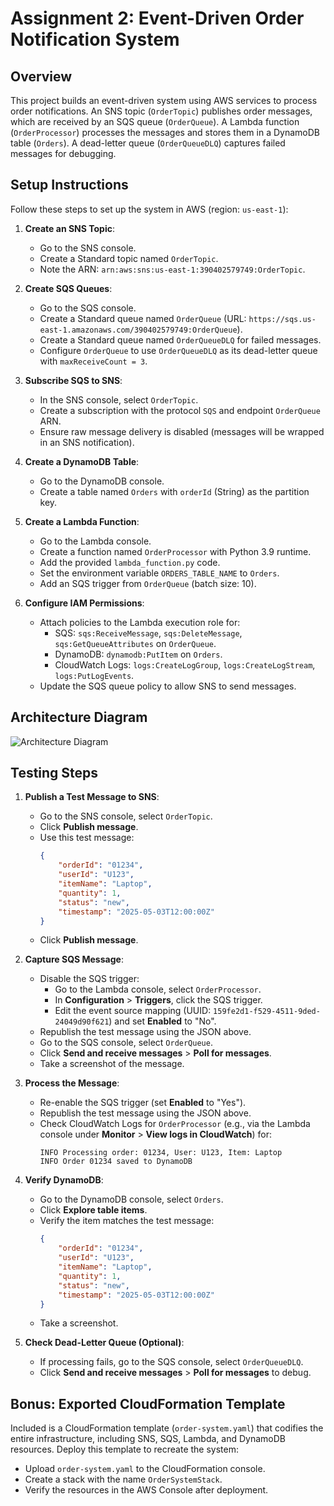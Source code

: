 # Assignment 2: Event-Driven Order Notification System

## Overview
This project builds an event-driven system using AWS services to process order notifications. An SNS topic (`OrderTopic`) publishes order messages, which are received by an SQS queue (`OrderQueue`). A Lambda function (`OrderProcessor`) processes the messages and stores them in a DynamoDB table (`Orders`). A dead-letter queue (`OrderQueueDLQ`) captures failed messages for debugging.

## Setup Instructions
Follow these steps to set up the system in AWS (region: `us-east-1`):

1. **Create an SNS Topic**:
   - Go to the SNS console.
   - Create a Standard topic named `OrderTopic`.
   - Note the ARN: `arn:aws:sns:us-east-1:390402579749:OrderTopic`.

2. **Create SQS Queues**:
   - Go to the SQS console.
   - Create a Standard queue named `OrderQueue` (URL: `https://sqs.us-east-1.amazonaws.com/390402579749:OrderQueue`).
   - Create a Standard queue named `OrderQueueDLQ` for failed messages.
   - Configure `OrderQueue` to use `OrderQueueDLQ` as its dead-letter queue with `maxReceiveCount = 3`.

3. **Subscribe SQS to SNS**:
   - In the SNS console, select `OrderTopic`.
   - Create a subscription with the protocol `SQS` and endpoint `OrderQueue` ARN.
   - Ensure raw message delivery is disabled (messages will be wrapped in an SNS notification).

4. **Create a DynamoDB Table**:
   - Go to the DynamoDB console.
   - Create a table named `Orders` with `orderId` (String) as the partition key.

5. **Create a Lambda Function**:
   - Go to the Lambda console.
   - Create a function named `OrderProcessor` with Python 3.9 runtime.
   - Add the provided `lambda_function.py` code.
   - Set the environment variable `ORDERS_TABLE_NAME` to `Orders`.
   - Add an SQS trigger from `OrderQueue` (batch size: 10).

6. **Configure IAM Permissions**:
   - Attach policies to the Lambda execution role for:
     - SQS: `sqs:ReceiveMessage`, `sqs:DeleteMessage`, `sqs:GetQueueAttributes` on `OrderQueue`.
     - DynamoDB: `dynamodb:PutItem` on `Orders`.
     - CloudWatch Logs: `logs:CreateLogGroup`, `logs:CreateLogStream`, `logs:PutLogEvents`.
   - Update the SQS queue policy to allow SNS to send messages.

## Architecture Diagram
![Architecture Diagram](architecture_diagram.png)

## Testing Steps
1. **Publish a Test Message to SNS**:
   - Go to the SNS console, select `OrderTopic`.
   - Click **Publish message**.
   - Use this test message:
     ```json
     {
         "orderId": "01234",
         "userId": "U123",
         "itemName": "Laptop",
         "quantity": 1,
         "status": "new",
         "timestamp": "2025-05-03T12:00:00Z"
     }
     ```
   - Click **Publish message**.

2. **Capture SQS Message**:
   - Disable the SQS trigger:
     - Go to the Lambda console, select `OrderProcessor`.
     - In **Configuration** > **Triggers**, click the SQS trigger.
     - Edit the event source mapping (UUID: `159fe2d1-f529-4511-9ded-24049d90f621`) and set **Enabled** to "No".
   - Republish the test message using the JSON above.
   - Go to the SQS console, select `OrderQueue`.
   - Click **Send and receive messages** > **Poll for messages**.
   - Take a screenshot of the message.

3. **Process the Message**:
   - Re-enable the SQS trigger (set **Enabled** to "Yes").
   - Republish the test message using the JSON above.
   - Check CloudWatch Logs for `OrderProcessor` (e.g., via the Lambda console under **Monitor** > **View logs in CloudWatch**) for:
     ```
     INFO Processing order: 01234, User: U123, Item: Laptop
     INFO Order 01234 saved to DynamoDB
     ```

4. **Verify DynamoDB**:
   - Go to the DynamoDB console, select `Orders`.
   - Click **Explore table items**.
   - Verify the item matches the test message:
     ```json
     {
         "orderId": "01234",
         "userId": "U123",
         "itemName": "Laptop",
         "quantity": 1,
         "status": "new",
         "timestamp": "2025-05-03T12:00:00Z"
     }
     ```
   - Take a screenshot.

5. **Check Dead-Letter Queue (Optional)**:
   - If processing fails, go to the SQS console, select `OrderQueueDLQ`.
   - Click **Send and receive messages** > **Poll for messages** to debug.

## Bonus: Exported CloudFormation Template
Included is a CloudFormation template (`order-system.yaml`) that codifies the entire infrastructure, including SNS, SQS, Lambda, and DynamoDB resources. Deploy this template to recreate the system:
- Upload `order-system.yaml` to the CloudFormation console.
- Create a stack with the name `OrderSystemStack`.
- Verify the resources in the AWS Console after deployment.
